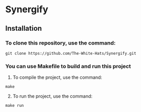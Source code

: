 # Synergify

## Installation
### To clone this repository, use the command:
```console
git clone https://github.com/The-White-Hats/Synergify.git
```

### You can use Makefile to build and run this project
1. To compile the project, use the command:
```console
make
```

2. To run the project, use the command:
```console
make run
```

